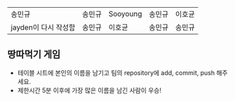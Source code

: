 <table>
      <tbody>
        <tr>
          <td>송민규</td>
          <td>송민규</td>
          <td>Sooyoung</td>
          <td>송민규</td>
          <td>이호균</td>
        </tr>
        <tr>
          <td>jayden이 다시 작성함</td>
          <td>송민규</td>
          <td>이호균</td>
          <td>송민규</td>
	  <td>송민규</td>
        </tr>
      </tbody>
</table>

## 땅따먹기 게임

- 테이블 시트에 본인의 이름을 남기고 팀의 repository에 add, commit, push 해주세요.
- 제한시간 5분 이후에 가장 많은 이름을 남긴 사람이 우승!
